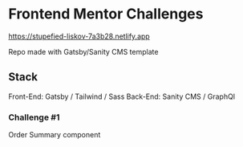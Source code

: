 # Frontend Mentor Challenges

https://stupefied-liskov-7a3b28.netlify.app

Repo made with Gatsby/Sanity CMS template

## Stack

Front-End: Gatsby / Tailwind / Sass
Back-End: Sanity CMS / GraphQl

### Challenge #1

Order Summary component
